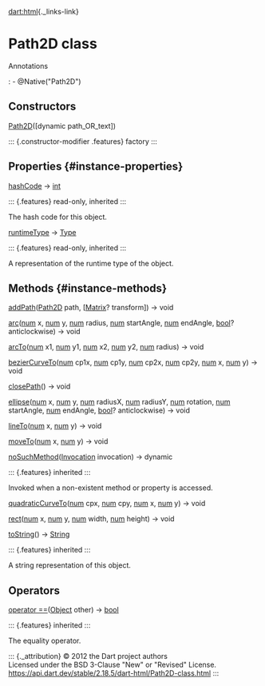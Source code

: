 [dart:html](../dart-html/dart-html-library){._links-link}

Path2D class
============

Annotations

:   -   \@Native(\"Path2D\")

Constructors
------------

[Path2D](path2d/path2d)(\[dynamic path\_OR\_text\])

::: {.constructor-modifier .features}
factory
:::

Properties {#instance-properties}
----------

[hashCode](../dart-core/object/hashcode) → [int](../dart-core/int-class)

::: {.features}
read-only, inherited
:::

The hash code for this object.

[runtimeType](../dart-core/object/runtimetype) →
[Type](../dart-core/type-class)

::: {.features}
read-only, inherited
:::

A representation of the runtime type of the object.

Methods {#instance-methods}
-------

[addPath](path2d/addpath)([Path2D](path2d-class) path,
\[[Matrix](../dart-svg/matrix-class)? transform\]) → void

[arc](path2d/arc)([num](../dart-core/num-class) x,
[num](../dart-core/num-class) y, [num](../dart-core/num-class) radius,
[num](../dart-core/num-class) startAngle, [num](../dart-core/num-class)
endAngle, [bool](../dart-core/bool-class)? anticlockwise) → void

[arcTo](path2d/arcto)([num](../dart-core/num-class) x1,
[num](../dart-core/num-class) y1, [num](../dart-core/num-class) x2,
[num](../dart-core/num-class) y2, [num](../dart-core/num-class) radius)
→ void

[bezierCurveTo](path2d/beziercurveto)([num](../dart-core/num-class)
cp1x, [num](../dart-core/num-class) cp1y, [num](../dart-core/num-class)
cp2x, [num](../dart-core/num-class) cp2y, [num](../dart-core/num-class)
x, [num](../dart-core/num-class) y) → void

[closePath](path2d/closepath)() → void

[ellipse](path2d/ellipse)([num](../dart-core/num-class) x,
[num](../dart-core/num-class) y, [num](../dart-core/num-class) radiusX,
[num](../dart-core/num-class) radiusY, [num](../dart-core/num-class)
rotation, [num](../dart-core/num-class) startAngle,
[num](../dart-core/num-class) endAngle, [bool](../dart-core/bool-class)?
anticlockwise) → void

[lineTo](path2d/lineto)([num](../dart-core/num-class) x,
[num](../dart-core/num-class) y) → void

[moveTo](path2d/moveto)([num](../dart-core/num-class) x,
[num](../dart-core/num-class) y) → void

[noSuchMethod](../dart-core/object/nosuchmethod)([Invocation](../dart-core/invocation-class)
invocation) → dynamic

::: {.features}
inherited
:::

Invoked when a non-existent method or property is accessed.

[quadraticCurveTo](path2d/quadraticcurveto)([num](../dart-core/num-class)
cpx, [num](../dart-core/num-class) cpy, [num](../dart-core/num-class) x,
[num](../dart-core/num-class) y) → void

[rect](path2d/rect)([num](../dart-core/num-class) x,
[num](../dart-core/num-class) y, [num](../dart-core/num-class) width,
[num](../dart-core/num-class) height) → void

[toString](../dart-core/object/tostring)() →
[String](../dart-core/string-class)

::: {.features}
inherited
:::

A string representation of this object.

Operators
---------

[operator
==](../dart-core/object/operator_equals)([Object](../dart-core/object-class)
other) → [bool](../dart-core/bool-class)

::: {.features}
inherited
:::

The equality operator.

::: {._attribution}
© 2012 the Dart project authors\
Licensed under the BSD 3-Clause \"New\" or \"Revised\" License.\
<https://api.dart.dev/stable/2.18.5/dart-html/Path2D-class.html>
:::
